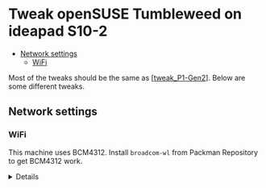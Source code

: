 # Tweak openSUSE Tumbleweed on ideapad S10-2

- [Network settings](#network-settings)
  - [WiFi](#wifi)

Most of the tweaks should be the same as [[tweak_P1-Gen2]]. Below are some different tweaks.

## Network settings

### WiFi

This machine uses BCM4312. Install `broadcom-wl` from Packman Repository to get BCM4312 work.

<details>

![BCM4312_1](./attachments/BCM4312_1.png)

![BCM4312_2](./attachments/BCM4312_2.png)

</details>

[//begin]: # "Autogenerated link references for markdown compatibility"
[tweak_P1-Gen2]: tweak_P1-Gen2.md "Tweak openSUSE Tumbleweed on ThinkPad P1 Gen2"
[//end]: # "Autogenerated link references"
